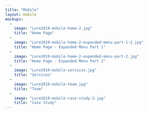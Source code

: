 ```yaml
---
title: "Mobile"
layout: mobile
mockups:
  -
    image: "Lure2019-mobile-home-2.jpg"
    title: "Home Page"
  -
    image: "Lure2019-mobile-home-2-expanded-menu-part-1-2.jpg"
    title: "Home Page - Expanded Menu Part 1"
  -
    image: "Lure2019-mobile-home-2-expanded-menu-part-2.jpg"
    title: "Home Page - Expanded Menu Part 2"
  -
    image: "Lure2019-mobile-services.jpg"
    title: "Services"
  -
    image: "Lure2019-mobile-team.jpg"
    title: "Team"
  -
    image: "Lure2019-mobile-case-study-2.jpg"
    title: "Case Study"
---
```

